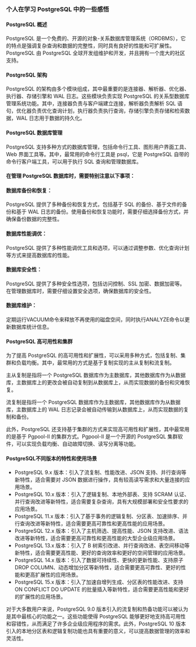 ### 个人在学习 PostgreSQL 中的一些感悟

#### PostgreSQL 概述 

PostgreSQL 是一个免费的、开源的对象-关系数据库管理系统（ORDBMS），它的特点是强调复杂查询和数据的完整性，同时具有良好的性能和可扩展性。PostgreSQL 由 PostgreSQL 全球开发组维护和开发，并且拥有一个庞大的社区支持。

#### PostgreSQL 架构 

PostgreSQL 的架构由多个模块组成，其中最重要的是连接器、解析器、优化器、执行器、存储引擎和 WAL 日志。这些模块负责实现 PostgreSQL 的关系型数据库管理系统功能。其中，连接器负责与客户端建立连接，解析器负责解析 SQL 语句，优化器负责优化查询计划，执行器负责执行查询，存储引擎负责存储和检索数据，WAL 日志用于数据的持久化。

#### PostgreSQL 数据库管理 

PostgreSQL 支持多种方式的数据库管理，包括命令行工具、图形用户界面工具、Web 界面工具等。其中，最常用的命令行工具是 psql，它是 PostgreSQL 自带的命令行客户端工具，可以用于执行 SQL 查询和管理数据库。

#### 在管理 PostgreSQL 数据库时，需要特别注意以下事项： 

#### 数据库备份和恢复：

PostgreSQL 提供了多种备份和恢复方式，包括基于 SQL 的备份、基于文件的备份和基于 WAL 日志的备份。使用备份和恢复功能时，需要仔细选择备份方式，并确保备份数据的完整性。 

#### 数据库性能调优：

PostgreSQL 提供了多种性能调优工具和选项，可以通过调整参数、优化查询计划等方式来提高数据库的性能。 

#### 数据库安全性：

PostgreSQL 提供了多种安全性选项，包括访问控制、SSL 加密、数据加密等。在管理数据库时，需要仔细设置安全选项，确保数据库的安全性。

#### 数据库维护：

定期运行VACUUM命令来释放不再使用的磁盘空间，同时执行ANALYZE命令以更新数据库统计信息。

####  PostgreSQL 高可用性和集群 

为了提高 PostgreSQL 的高可用性和扩展性，可以采用多种方式，包括复制、集群和负载均衡。其中，最常用的方式是基于复制实现的主从复制和流复制。

 主从复制是指将一个 PostgreSQL 数据库作为主数据库，其他数据库作为从数据库，主数据库上的更改会被自动复制到从数据库上，从而实现数据的备份和灾难恢复。 

流复制是指将一个 PostgreSQL 数据库作为主数据库，其他数据库作为从数据库，主数据库上的 WAL 日志记录会被自动传输到从数据库上，从而实现数据的复制和备份。

此外，PostgreSQL 还支持基于集群的方式来实现高可用性和扩展性，其中最常用的是基于 Pgpool-II 的集群方式。Pgpool-II 是一个开源的 PostgreSQL 集群软件，可以实现负载均衡、自动故障切换、读写分离等功能。

#### PostgreSQL不同版本的特性和使用场景

- PostgreSQL 9.x 版本：引入了流复制、性能改进、JSON 支持、并行查询等新特性，适合需要对 JSON 数据进行操作，具有较高读写需求和大量连接的应用场景。
- PostgreSQL 10.x 版本：引入了逻辑复制、本地外部表、支持 SCRAM 认证、并行查询改进等新特性，适合需要复杂查询，具有大规模部署和安全性要求的应用场景。
- PostgreSQL 11.x 版本：引入了基于事务的逻辑复制、分区表、加速排序、并行查询改进等新特性，适合需要更高可靠性和更高性能的应用场景。
- PostgreSQL 12.x 版本：引入了主机筛选、提高性能、JSON 支持改进、语法改进等新特性，适合需要更高可靠性和更高性能的大型企业级应用场景。
- PostgreSQL 13.x 版本：引入了 B 树索引改进、并行查询改进、表空间移动等新特性，适合需要更高性能、更好的查询效率和更好的空间管理的应用场景。
- PostgreSQL 14.x 版本：引入了数据可持续性、更快的更新性能、支持原子 DROP COLUMN、动态增加分区等新特性，适合需要更高可靠性、更好的性能和更高扩展性的应用场景。
- PostgreSQL 15.x 版本：引入了加速自增列生成、分区表的性能改进、支持 ON CONFLICT DO UPDATE 的批量插入等新特性，适合需要更高性能和更好的扩展性的应用场景。

对于大多数用户来说，PostgreSQL 9.0 版本引入的流复制和热备功能可以被认为是其中最核心的功能之一。这些功能使得 PostgreSQL 能够更好地支持高可用性和容错性，从而满足了许多企业级应用程序的需求。此外，PostgreSQL 10 版本引入的本地分区表和逻辑复制功能也具有重要的意义，可以提高数据管理的效率和灵活性。
